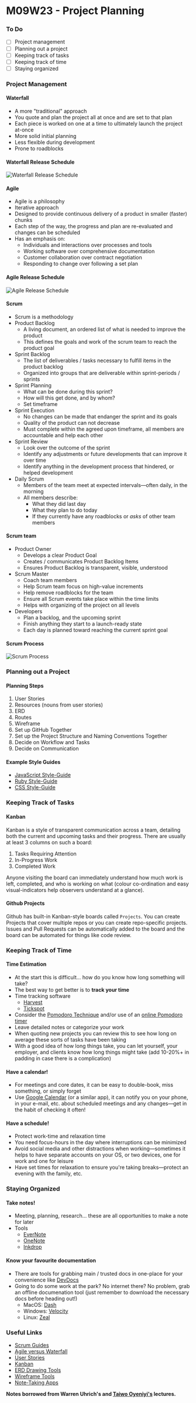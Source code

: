 # M09W23 - Project Planning

### To Do

* [ ] Project management
* [ ] Planning out a project
* [ ] Keeping track of tasks
* [ ] Keeping track of time
* [ ] Staying organized

### Project Management

#### Waterfall

* A more "traditional" approach
* You quote and plan the project all at once and are set to that plan
* Each piece is worked on one at a time to ultimately launch the project at-once
* More solid initial planning
* Less flexible during development
* Prone to roadblocks

#### Waterfall Release Schedule

![Waterfall Release Schedule](https://raw.githubusercontent.com/andydlindsay/lectures/master/m09w23-1/waterfall_release_process.png)

#### Agile

* Agile is a philosophy
* Iterative approach
* Designed to provide continuous delivery of a product in smaller (faster) chunks
* Each step of the way, the progress and plan are re-evaluated and changes can be scheduled
* Has an emphasis on:
  * Individuals and interactions over processes and tools
  * Working software over comprehensive documentation
  * Customer collaboration over contract negotiation
  * Responding to change over following a set plan

#### Agile Release Schedule

![Agile Release Schedule](https://raw.githubusercontent.com/andydlindsay/lectures/master/m09w23-1/agile_release_train.png)

#### Scrum

* Scrum is a methodology
* Product Backlog
  * A living document, an ordered list of what is needed to improve the product
  * This defines the goals and work of the scrum team to reach the product goal
* Sprint Backlog
  * The list of deliverables / tasks necessary to fulfill items in the product backlog
  * Organized into groups that are deliverable within sprint-periods / sprints
* Sprint Planning
  * What can be done during this sprint?
  * How will this get done, and by whom?
  * Set timeframe
* Sprint Execution
  * No changes can be made that endanger the sprint and its goals
  * Quality of the product can not decrease
  * Must complete within the agreed upon timeframe, all members are accountable and help each other
* Sprint Review
  * Look over the outcome of the sprint
  * Identify any adjustments or future developments that can improve it over time
  * Identify anything in the development process that hindered, or helped development
* Daily Scrum
  * Members of the team meet at expected intervals—often daily, in the morning
  * All members describe:
    * What they did last day
    * What they plan to do today
    * If they currently have any roadblocks or _asks_ of other team members

#### Scrum team

* Product Owner
  * Develops a clear Product Goal
  * Creates / communicates Product Backlog Items
  * Ensures Product Backlog is transparent, visible, understood
* Scrum Master
  * Coach team members
  * Help Scrum team focus on high-value increments
  * Help remove roadblocks for the team
  * Ensure all Scrum events take place within the time limits
  * Helps with organizing of the project on all levels
* Developers
  * Plan a backlog, and the upcoming sprint
  * Finish anything they start to a launch-ready state
  * Each day is planned toward reaching the current sprint goal

#### Scrum Process

![Scrum Process](https://www.pm-partners.com.au/wp-content/uploads/2021/06/blog-scrum-process-opt.jpg)

### Planning out a Project

#### Planning Steps

1. User Stories 
2. Resources (nouns from user stories)
3. ERD
4. Routes
5. Wireframe
6. Set up GitHub Together
7. Set up the Project Structure and Naming Conventions Together
8. Decide on Workflow and Tasks
9. Decide on Communication

#### Example Style Guides

* [JavaScript Style-Guide](https://airbnb.io/javascript/)
* [Ruby Style-Guide](https://rubystyle.guide/)
* [CSS Style-Guide](http://smacss.com/)

### Keeping Track of Tasks

#### Kanban

Kanban is a style of transparent communication across a team, detailing both the current and upcoming tasks and their progress. There are usually at least 3 columns on such a board:

1. Tasks Requiring Attention
2. In-Progress Work
3. Completed Work

Anyone visiting the board can immediately understand how much work is left, completed, and who is working on what (colour co-ordination and easy visual-indicators help observers understand at a glance).

#### Github Projects

Github has built-in Kanban-style boards called `Projects`. You can create Projects that cover multiple repos or you can create repo-specific projects. Issues and Pull Requests can be automatically added to the board and the board can be automated for things like code review.

### Keeping Track of Time

#### Time Estimation

* At the start this is difficult... how do you know how long something will take?
* The best way to get better is to **track your time**
* Time tracking software
  * [Harvest](https://www.getharvest.com/)
  * [Tickspot](https://www.tickspot.com/)
* Consider the [Pomodoro Technique](https://en.wikipedia.org/wiki/Pomodoro_Technique) and/or use of an [online Pomodoro timer](https://pomofocus.io/)
* Leave detailed notes or categorize your work
* When quoting new projects you can review this to see how long on average these sorts of tasks have been taking
* With a good idea of how long things take, you can let yourself, your employer, and clients know how long things might take (add 10-20%+ in padding in case there is a complication)

#### Have a calendar!

* For meetings and core dates, it can be easy to double-book, miss something, or simply forget
* Use [Google Calendar](https://calendar.google.com/) (or a similar app), it can notify you on your phone, in your e-mail, etc. about scheduled meetings and any changes—get in the habit of checking it often!

#### Have a schedule!

* Protect work-time and relaxation time
* You need focus-hours in the day where interruptions can be minimized
* Avoid social media and other distractions when working—sometimes it helps to have separate accounts on your OS, or two devices, one for work and one for leisure
* Have set times for relaxation to ensure you're taking breaks—protect an evening with the family, etc.

### Staying Organized

#### Take notes!
* Meeting, planning, research... these are all opportunities to make a note for later
* Tools
  * [EverNote](https://evernote.com/)
  * [OneNote](https://www.onenote.com)
  * [Inkdrop](https://www.inkdrop.app/)

#### Know your favourite documentation
* There are tools for grabbing main / trusted docs in one-place for your convenience like [DevDocs](https://devdocs.io/)
* Going to do some work at the park? No internet there? No problem, grab an offline documenation tool (just remember to download the necessary docs before heading out!)
  * MacOS: [Dash](https://kapeli.com/dash)
  * Windows: [Velocity](https://velocity.silverlakesoftware.com/)
  * Linux: [Zeal](https://zealdocs.org/)

### Useful Links

* [Scrum Guides](https://scrumguides.org/)
* [Agile versus Waterfall](https://www.atlassian.com/agile/project-management/project-management-intro)
* [User Stories](https://www.atlassian.com/agile/project-management/user-stories)
* [Kanban](https://www.atlassian.com/agile/kanban/boards)
* [ERD Drawing Tools](https://sharingknowledge.world.edu/5-best-entity-relationship-diagram-erd-tools/)
* [Wireframe Tools](https://webflow.com/blog/wireframe-tools)
* [Note-Taking Apps](https://www.techradar.com/best/best-note-taking-app)

**Notes borrowed from Warren Uhrich's and [Taiwo Oyeniyi's](https://github.com/muyiwaoyeniyi/lhl-lectures/blob/main/Aug-8th-2022-Cohort/flex-m09w23/README.md) lectures.**
